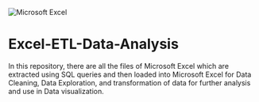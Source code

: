 ![Microsoft Excel](https://img.shields.io/badge/Microsoft_Excel-217346?style=for-the-badge&logo=microsoft-excel&logoColor=white)

# Excel-ETL-Data-Analysis
In this repository, there are all the files of Microsoft Excel which are extracted using SQL queries and then loaded into Microsoft Excel for Data Cleaning, Data Exploration, and transformation of data for further analysis and use in Data visualization.
